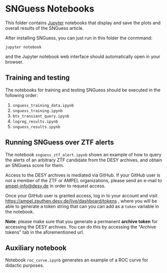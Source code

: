 # SNGuess Notebooks

This folder contains [Jupyter](https://jupyter.org/) notebooks that display and save the plots and overall results of the SNGuess article.

After installing SNGuess, you can just run in this folder the conmmand:
```
jupyter notebook
```
and the Jupyter notebook web interface should automatically open in your browser.

## Training and testing

The notebooks for training and testing SNGuess should be executed in the following order:

1. ``snguess_training_data.ipynb``
2. ``snguess_training.ipynb``
3. ``bts_transient_query.ipynb``
4. ``logreg_results.ipynb``
5. ``snguess_results.ipynb``

## Running SNGuess over ZTF alerts

The notebook ``snguess_ztf_alert.ipynb`` shows an example of how to query the alerts of an arbitrary ZTF candidate from the DESY archives, and obtain an SNGuess score for them.

Access to the DESY archives is mediated via GitHub. If your GitHub user is not a member of the ZTF or AMPEL organizations, please send an e-mail to ampel-info@desy.de in order to request access.

Once your GitHub user is granted access, log in to your account and visit https://ampel.zeuthen.desy.de/live/dashboard/tokens , where you will be able to generate a token string that can you can add as a `token` variable in the notebook.

**Note**: please make sure that you generate a permanent **archive token** for accessing the DESY archives. You can do this by accessing the "Archive tokens" tab in the aforementioned url.

## Auxiliary notebook

Notebook ``roc_curve.ipynb`` generates an example of a ROC curve for didactic purposes.